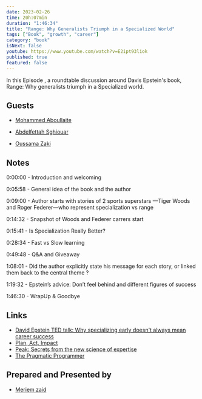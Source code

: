 ```yaml
---
date: 2023-02-26
time: 20h:07min
duration: "1:46:34"
title: "Range: Why Generalists Triumph in a Specialized World"
tags: ["Book", "growth", "career"]
category: "book"
isNext: false
youtube: https://www.youtube.com/watch?v=E2ipt93liok
published: true
featured: false
---
```


In this Episode , a roundtable discussion around Davis Epstein's book, Range: Why generalists triumph in a Specialized world.

## Guests

- [Mohammed Aboullaite](http://aboullaite.me/)

- [Abdelfettah Sghiouar](https://twitter.com/boredabdel)

- [Oussama Zaki](https://twitter.com/OussaZaki)

## Notes

0:00:00 - Introduction and welcoming

0:05:58 - General idea of the book and the author

0:09:00 - Author starts with stories of 2 sports superstars —Tiger Woods and Roger Federer—who represent specialization vs range

0:14:32 - Snapshot of Woods and Federer carrers start

0:15:41 - Is Specialization Really Better?

0:28:34 - Fast vs Slow learning 

0:49:48 - Q&A and Giveaway

1:08:01 - Did the author explicitly state his message for each story, or  linked them back to the central theme ?

1:19:32 - Epstein’s advice: Don’t feel behind and different figures of success

1:46:30 - WrapUp & Goodbye

## Links

- [David Epstein TED talk: Why specializing early doesn't always mean career success](https://www.youtube.com/watch?v=B6lBtiQZSho)
- [Plan, Act, Impact](https://www.amazon.com/Plan-Act-Impact-Playbook-Perspective/dp/1544518897)
- [Peak: Secrets from the new science of expertise](https://www.amazon.com/Peak-Secrets-New-Science-Expertise/dp/1531864880)
- [The Pragmatic Programmer](https://www.amazon.com/Pragmatic-Programmer-Journeyman-Master/dp/020161622X)



## Prepared and Presented by

- [Meriem zaid](https://twitter.com/iMeriem_)
